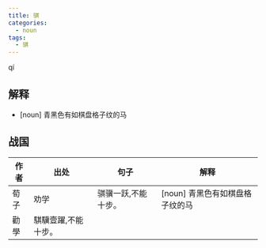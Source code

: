 ```yaml
---
title: 骐
categories:
  - noun
tags:
  - 骐
---
```

qí
<!-- more -->

## 解释
* [noun] 青黑色有如棋盘格子纹的马

## 战国
作者|出处|句子|解释
---|---|---|---
荀子|劝学|骐骥一跃,不能十步。|[noun] 青黑色有如棋盘格子纹的马
  |勸學|騏驥壹躍,不能十步。|
